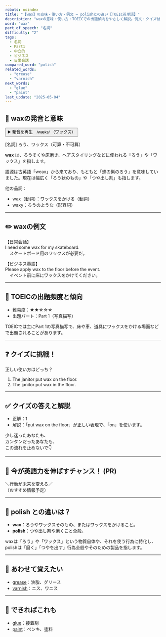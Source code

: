 ```yaml
---
robots: noindex
title: "【wax】の意味・使い方・例文 ― polishとの違い【TOEIC英単語】"
description: "waxの意味・使い方・TOEICでの出題傾向をやさしく解説。例文・クイズ付きでpolishとの違いもわかりやすく学べます。"
word: "wax"
part_of_speech: "名詞"
difficulty: "2"
tags:
  - 名詞
  - Part1
  - 中立的
  - ビジネス
  - 日常会話
compared_word: "polish"
related_words:
  - "grease"
  - "varnish"
next_words:
  - "glue"
  - "paint"
last_update: "2025-05-04"
---
```


## 🔰 waxの発音と意味

<button class="play-audio" onclick="playTTS('wax')">
  <span class="play-audio-main">
    ▶️ 発音を再生　/wæks/
  </span>
  <span class="play-audio-sub">
    （ワックス）
  </span>
</button>

[名詞] ろう、ワックス（可算・不可算）

**wax** は、ろうそくや床磨き、ヘアスタイリングなどに使われる「ろう」や「ワックス」を指します。

語源は古英語「weax」から来ており、もともと「蜂の巣のろう」を意味していました。現在は幅広く「ろう状のもの」や「つや出し剤」も指します。

他の品詞：  
- wax（動詞）：ワックスをかける（動詞）
- waxy：ろうのような（形容詞）

---

## ✏️ waxの例文

【日常会話】  
I need some wax for my skateboard.  
　スケートボード用のワックスが必要だ。

【ビジネス英語】  
Please apply wax to the floor before the event.  
　イベント前に床にワックスをかけてください。

---

## 🎯 TOEICの出題頻度と傾向

- 難易度：★★☆☆☆
- 出題パート：Part 1（写真描写）

TOEICでは主にPart 1の写真描写で、床や車、道具にワックスをかける場面などで出題されることがあります。

---

## ❓ クイズに挑戦！

正しい使い方はどっち？

1. The janitor put wax on the floor.  
2. The janitor put wax in the floor.

---

## ✅ クイズの答えと解説

- 正解：**1**
- 解説：「put wax on the floor」が正しい表現で、「on」を使います。

少し迷ったあなたも、  
カンタンだったあなたも、  
この流れを止めないで👇️

---

## 🚀 今が英語力を伸ばすチャンス！ (PR)

<div class="info-center">
＼行動が未来を変える／<br>  
（おすすめ情報予定）
</div>

---

## 🤔  polish との違いは？

- **wax**：ろうやワックスそのもの、またはワックスをかけること。
- **[polish](/polish)**：つや出し剤や磨くこと全般。

waxは「ろう」や「ワックス」という物質自体や、それを使う行為に特化し、polishは「磨く」「つやを出す」行為全般やそのための製品を指します。

---

## 🧩 あわせて覚えたい

- [grease](/grease)：油脂、グリース
- [varnish](/varnish)：ニス、ワニス

---

## 📖 できればこれも

- [glue](/glue)：接着剤
- [paint](/paint)：ペンキ、塗料

<!-- cvid: aid36_bid14 -->
